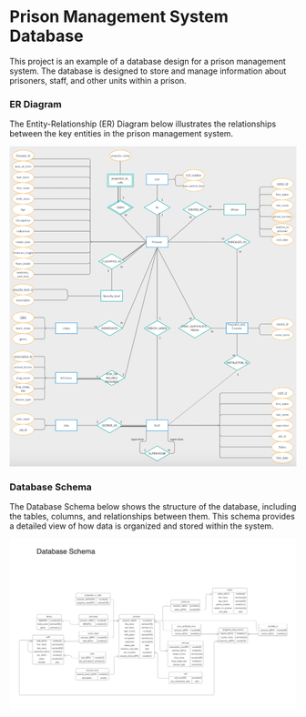 # Prison Management System Database

This project is an example of a database design for a prison management system. The database is designed to store and manage information about prisoners, staff, and other units within a prison.

### ER Diagram

The Entity-Relationship (ER) Diagram below illustrates the relationships between the key entities in the prison management system.

![Entity Relationship Diagram](https://github.com/AhmetNSHN/database-for-prison-management-system/blob/main/%20Entity%20Relationship%20Diagram.png)

### Database Schema

The Database Schema below shows the structure of the database, including the tables, columns, and relationships between them. This schema provides a detailed view of how data is organized and stored within the system.

![Database Schema](https://github.com/AhmetNSHN/database-for-prison-management-system/blob/main/Database%20Schema.png)
